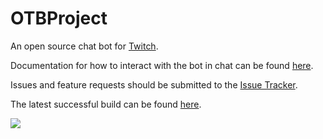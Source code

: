 OTBProject
====================

An open source chat bot for <a href="http://www.twitch.tv" target="_blank">Twitch</a>.

Documentation for how to interact with the bot in chat can be found <a href="chat-documentation.md">here</a>.

Issues and feature requests should be submitted to the <a href="../../issues">Issue Tracker</a>.

The latest successful build can be found <a target="_blank" href="http://ts.tldcode.uk:8081/nexus/content/repositories/snapshots/com/github/otbproject/otbproject/">here</a>.

<a href="https://travis-ci.org/OTBProject/OTBProject" target="_blank" ><img src="https://travis-ci.org/OTBProject/OTBProject.svg?branch=master"/> </a>
